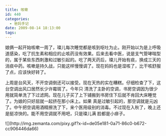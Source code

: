 ```yaml
---
title: 咳嗽
id: 440
categories:
  - 爸妈手记
date: 2009-08-14 18:13:00
tags:
---
```


娘俩一起开始咳嗽一周了，璨儿每次睡觉都是咳到呕吐为止。刚开始以为是上呼吸道感染，吃了抗生素和相应的止咳药没有效果。后来去看中医，说是支气管哮喘型 的，属于某些东西刺激和过敏引起的。吃了两天药后，璨儿开始有痰，换成三天的消痰中药。咳嗽是持久战，只能这样慢慢调了。现在妈妈也是湿咳了，比干咳舒服 了点，应该快好转了。

上周是台风天，不开空调倒还可以接受。现在天热的实在糟糕。仔细检查了下，这台空调出风口居然长少许霉斑了。今年只 清洗了主卧的空调，书房空调因为很少用就简单洗了下过滤网。现在儿子买了上下铺搬到书房住下后就不肯回大床睡觉了。为娘的只好屈就一起挤在那小床上。如果 真是过敏引起的，那空调就是元凶了。中午把空调用酒精擦洗了下，来个医用级别的消毒。不过现在入秋了，晚上还是挺凉快的。能不用空调就不用吧，只是璨儿满 脸都是小痱子。

<div class="zemanta-pixie">![](http://img.zemanta.com/pixy.gif?x-id=de05e181-0a71-86c0-b672-cc906446da66)</div>